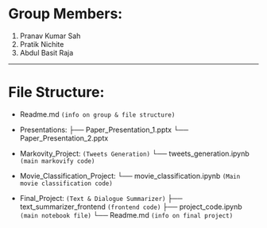 # Group Members:
1. Pranav Kumar Sah
2. Pratik Nichite
3. Abdul Basit Raja

---
# File Structure:
- Readme.md `(info on group & file structure)`

- Presentations:
├── Paper_Presentation_1.pptx
└── Paper_Presentation_2.pptx


- Markovity_Project: `(Tweets Generation)`
└── tweets_generation.ipynb `(main markovify code)`


- Movie_Classification_Project:
└── movie_classification.ipynb `(Main movie classification code)`


- Final_Project: `(Text & Dialogue Summarizer)`
├── text_summarizer_frontend `(frontend code)`
├── project_code.ipynb `(main notebook file)`
└── Readme.md `(info on final project)`